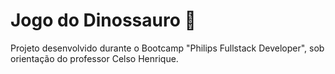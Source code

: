 # Jogo do Dinossauro :t-rex:

Projeto desenvolvido durante o Bootcamp "Philips Fullstack Developer", sob orientação do professor Celso Henrique. 